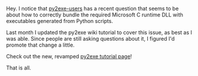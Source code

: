 <!--
.. title: Howto bundle binary dependancies with py2exe, et al.
.. slug: howto-bundle-binary-dependancies-with-py2exe-et-al
.. date: 2010-01-27 22:26:00-06:00
.. tags: Python,MSWin-dev
.. category: Python
.. link: 
.. description: 
.. type: text
-->


Hey. I notice that
[py2exe-users](https://lists.sourceforge.net/lists/listinfo/py2exe-users)
has a recent question that seems to be about how to correctly bundle the
required Microsoft C runtime DLL with executables generated from Python
scripts.

Last month I updated the py2exe wiki tutorial to cover this issue, as
best as I was able. Since people are still asking questions about it, I
figured I'd promote that change a little.

Check out the new, revamped [py2exe tutorial
page](http://www.py2exe.org/index.cgi/Tutorial)!

That is all.